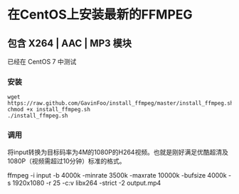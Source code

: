 # 在CentOS上安装最新的FFMPEG
## 包含 X264 | AAC | MP3 模块
已经在 CentOS 7 中测试

### 安装

```
wget https://raw.github.com/GavinFoo/install_ffmpeg/master/install_ffmpeg.sh
chmod +x install_ffmpeg.sh
./install_ffmpeg.sh
```

### 调用
将input转换为目标码率为4M的1080P的H264视频。也就是刚好满足优酷超清及1080P（视频需超过10分钟）标准的格式。

ffmpeg -i input -b 4000k -minrate 3500k -maxrate 10000k -bufsize 4000k -s 1920x1080 -r 25 -c:v libx264  -strict  -2 output.mp4
